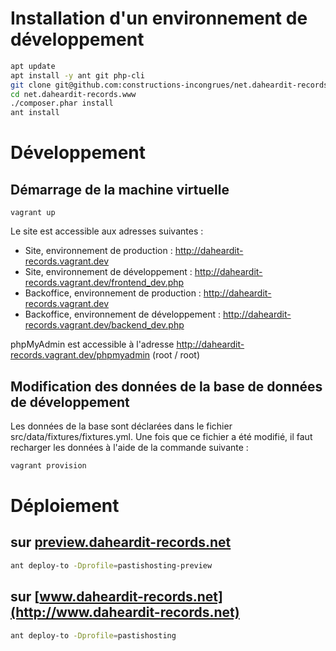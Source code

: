 # Installation d'un environnement de développement

```bash
apt update
apt install -y ant git php-cli
git clone git@github.com:constructions-incongrues/net.daheardit-records.www.git
cd net.daheardit-records.www
./composer.phar install
ant install
```

# Développement

## Démarrage de la machine virtuelle

```
vagrant up
```

Le site est accessible aux adresses suivantes :

- Site, environnement de production : http://daheardit-records.vagrant.dev
- Site, environnement de développement : http://daheardit-records.vagrant.dev/frontend_dev.php
- Backoffice, environnement de production : http://daheardit-records.vagrant.dev
- Backoffice, environnement de développement : http://daheardit-records.vagrant.dev/backend_dev.php

phpMyAdmin est accessible à l'adresse http://daheardit-records.vagrant.dev/phpmyadmin (root / root)

## Modification des données de la base de données de développement

Les données de la base sont déclarées dans le fichier src/data/fixtures/fixtures.yml.
Une fois que ce fichier a été modifié, il faut recharger les données à l'aide de la commande suivante : 

```bash
vagrant provision
```

# Déploiement

## sur [preview.daheardit-records.net](http://preview.daheardit-records.net)

```bash
ant deploy-to -Dprofile=pastishosting-preview
```


## sur [www.daheardit-records.net](http://www.daheardit-records.net)

```bash
ant deploy-to -Dprofile=pastishosting
```
